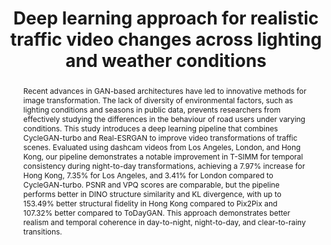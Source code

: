 ---
layout: publication
sitemap: false
title: "Deep learning approach for realistic traffic video changes across lighting and weather conditions"
authors: Alam, Md. S., Parmar, S. H., Martens, M. H., Bazilinskyy, P.
pdf: alam2025deep
image: alam2025deep.jpg
display: "Proceedings of International Conference on Information and Computer Technologies (ICICT). Hilo, HI, USA"
year: 2025
doi:
code: https://github.com/Shaadalam9/traffic-pipeline
suppmat: http://doi.org/10.4121/ef03b8d5-a25d-4a83-a371-1c0a11c368d3
abstract: "Recent advances in GAN-based architectures have led to innovative methods for image transformation. The lack of diversity of environmental factors, such as lighting conditions and seasons in public data, prevents researchers from effectively studying the differences in the behaviour of road users under varying conditions. This study introduces a deep learning pipeline that combines CycleGAN-turbo and Real-ESRGAN to improve video transformations of traffic scenes. Evaluated using dashcam videos from Los Angeles, London, and Hong Kong, our pipeline demonstrates a notable improvement in T-SIMM for temporal consistency during night-to-day transformations, achieving a 7.97% increase for Hong Kong, 7.35% for Los Angeles, and 3.41% for London compared to CycleGAN-turbo. PSNR and VPQ scores are comparable, but the pipeline performs better in DINO structure similarity and KL divergence, with up to 153.49% better structural fidelity in Hong Kong compared to Pix2Pix and 107.32% better compared to ToDayGAN. This approach demonstrates better realism and temporal coherence in day-to-night, night-to-day, and clear-to-rainy transitions."
---